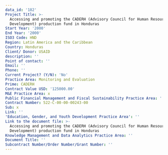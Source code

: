 ```yaml
---
data_id: '182'
Project Title: >-
  Accessing and promoting the CADERH (Advisory Council for Human Resources
  Development) production fund in Honduras
Start Year: '2000'
End Year: '2000'
ISO3 Code: HND
Region: Latin America and the Caribbean
Country: Honduras
Client/ Donor: USAID
description: ''
Point of contact: ''
Email: ''
Phone: ''
Current Project? (Y/N): 'No'
Practice Area: Monitoring and Evaluation
Prime: CADERH
Contract Value USD: '125000.00'
M&E Practice Area: x
Public Financial Management and Fiscal Sustainability Practice Area: ''
Contract Number: 522-C-00-00-00243-00
Sub: x
Link: ''
'Education, Gender, and Youth Development Practice Area': ''
Link to the document file: >-
  Accessing and promoting the CADERH (Advisory Council for Human Resources
  Development) production fund in Honduras
Knowledge Management and Data Analytics Practice Area: ''
Document Title: ''
Subcontract Number/Order Number/Grant Number: ''
---
```

